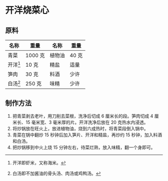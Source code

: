 # 开洋烧菜心

## 原料

| 名称     | 重量    | 名称   | 重量  |
| -------- | ------- | ------ | ----- |
| 青菜     | 1000 克 | 植物油 | 40 克 |
| 开洋[^1] | 10 克   | 精盐   | 适量  |
| 笋肉     | 30 克   | 料酒   | 少许  |
| 白汤[^2] | 250 克  | 味精   | 少许  |

## 制作方法

1. 把青菜剥去老叶，用刀削去菜根，洗净后切成 6 厘米长的段。笋肉切成 4 厘米长、15 毫米宽、3 毫米厚的片。开洋洗净后放在 20 克热水内浸透。
2. 将炒锅放在旺火上，放进植物油，烧到六成热时，将青菜段倒入锅中。
3. 青菜在锅中翻炒 15 秒钟后加入笋片、开洋和精盐，再炒约 15 秒钟，加入料酒和白汤。
4. 把炒锅移到中火上烧 15 分钟左右，待菜烂熟，放入味精，翻一个身即可。

[^1]: 开洋即虾米，又称海米。
[^2]: 白汤即不加酱油的骨头汤、肉汤或鸡鸭汤。
